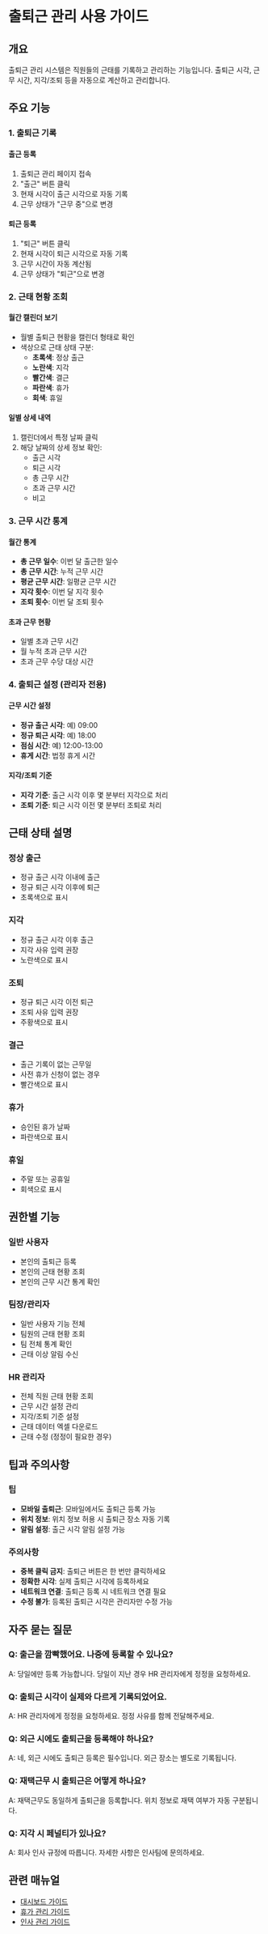 # 출퇴근 관리 사용 가이드

## 개요

출퇴근 관리 시스템은 직원들의 근태를 기록하고 관리하는 기능입니다. 출퇴근 시각, 근무 시간, 지각/조퇴 등을 자동으로 계산하고 관리합니다.

## 주요 기능

### 1. 출퇴근 기록

#### 출근 등록
1. 출퇴근 관리 페이지 접속
2. "출근" 버튼 클릭
3. 현재 시각이 출근 시각으로 자동 기록
4. 근무 상태가 "근무 중"으로 변경

#### 퇴근 등록
1. "퇴근" 버튼 클릭
2. 현재 시각이 퇴근 시각으로 자동 기록
3. 근무 시간이 자동 계산됨
4. 근무 상태가 "퇴근"으로 변경

### 2. 근태 현황 조회

#### 월간 캘린더 보기
- 월별 출퇴근 현황을 캘린더 형태로 확인
- 색상으로 근태 상태 구분:
  - **초록색**: 정상 출근
  - **노란색**: 지각
  - **빨간색**: 결근
  - **파란색**: 휴가
  - **회색**: 휴일

#### 일별 상세 내역
1. 캘린더에서 특정 날짜 클릭
2. 해당 날짜의 상세 정보 확인:
   - 출근 시각
   - 퇴근 시각
   - 총 근무 시간
   - 초과 근무 시간
   - 비고

### 3. 근무 시간 통계

#### 월간 통계
- **총 근무 일수**: 이번 달 출근한 일수
- **총 근무 시간**: 누적 근무 시간
- **평균 근무 시간**: 일평균 근무 시간
- **지각 횟수**: 이번 달 지각 횟수
- **조퇴 횟수**: 이번 달 조퇴 횟수

#### 초과 근무 현황
- 일별 초과 근무 시간
- 월 누적 초과 근무 시간
- 초과 근무 수당 대상 시간

### 4. 출퇴근 설정 (관리자 전용)

#### 근무 시간 설정
- **정규 출근 시각**: 예) 09:00
- **정규 퇴근 시각**: 예) 18:00
- **점심 시간**: 예) 12:00-13:00
- **휴게 시간**: 법정 휴게 시간

#### 지각/조퇴 기준
- **지각 기준**: 출근 시각 이후 몇 분부터 지각으로 처리
- **조퇴 기준**: 퇴근 시각 이전 몇 분부터 조퇴로 처리

## 근태 상태 설명

### 정상 출근
- 정규 출근 시각 이내에 출근
- 정규 퇴근 시각 이후에 퇴근
- 초록색으로 표시

### 지각
- 정규 출근 시각 이후 출근
- 지각 사유 입력 권장
- 노란색으로 표시

### 조퇴
- 정규 퇴근 시각 이전 퇴근
- 조퇴 사유 입력 권장
- 주황색으로 표시

### 결근
- 출근 기록이 없는 근무일
- 사전 휴가 신청이 없는 경우
- 빨간색으로 표시

### 휴가
- 승인된 휴가 날짜
- 파란색으로 표시

### 휴일
- 주말 또는 공휴일
- 회색으로 표시

## 권한별 기능

### 일반 사용자
- 본인의 출퇴근 등록
- 본인의 근태 현황 조회
- 본인의 근무 시간 통계 확인

### 팀장/관리자
- 일반 사용자 기능 전체
- 팀원의 근태 현황 조회
- 팀 전체 통계 확인
- 근태 이상 알림 수신

### HR 관리자
- 전체 직원 근태 현황 조회
- 근무 시간 설정 관리
- 지각/조퇴 기준 설정
- 근태 데이터 엑셀 다운로드
- 근태 수정 (정정이 필요한 경우)

## 팁과 주의사항

### 팁
- **모바일 출퇴근**: 모바일에서도 출퇴근 등록 가능
- **위치 정보**: 위치 정보 허용 시 출퇴근 장소 자동 기록
- **알림 설정**: 출근 시각 알림 설정 가능

### 주의사항
- **중복 클릭 금지**: 출퇴근 버튼은 한 번만 클릭하세요
- **정확한 시각**: 실제 출퇴근 시각에 등록하세요
- **네트워크 연결**: 출퇴근 등록 시 네트워크 연결 필요
- **수정 불가**: 등록된 출퇴근 시각은 관리자만 수정 가능

## 자주 묻는 질문

### Q: 출근을 깜빡했어요. 나중에 등록할 수 있나요?
A: 당일에만 등록 가능합니다. 당일이 지난 경우 HR 관리자에게 정정을 요청하세요.

### Q: 출퇴근 시각이 실제와 다르게 기록되었어요.
A: HR 관리자에게 정정을 요청하세요. 정정 사유를 함께 전달해주세요.

### Q: 외근 시에도 출퇴근을 등록해야 하나요?
A: 네, 외근 시에도 출퇴근 등록은 필수입니다. 외근 장소는 별도로 기록됩니다.

### Q: 재택근무 시 출퇴근은 어떻게 하나요?
A: 재택근무도 동일하게 출퇴근을 등록합니다. 위치 정보로 재택 여부가 자동 구분됩니다.

### Q: 지각 시 페널티가 있나요?
A: 회사 인사 규정에 따릅니다. 자세한 사항은 인사팀에 문의하세요.

## 관련 매뉴얼

- [대시보드 가이드](./dashboard.md)
- [휴가 관리 가이드](./leave.md)
- [인사 관리 가이드](./hr.md)

